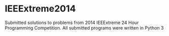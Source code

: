 IEEExtreme2014
==============

Submitted solutions to problems from 2014 IEEExtreme 24 Hour Programming Competition.
All submitted programs were written in Python 3
